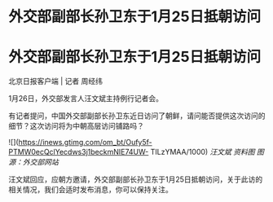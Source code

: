 # 外交部副部长孙卫东于1月25日抵朝访问

# 外交部副部长孙卫东于1月25日抵朝访问

北京日报客户端 | 记者 周经纬

1月26日，外交部发言人汪文斌主持例行记者会。

有记者提问，中国外交部副部长孙卫东近日访问了朝鲜，请问能否提供这次访问的细节？这次访问将为中朝高层访问铺路吗？

![](https://inews.gtimg.com/om_bt/Oufy5f-PTMW0ecQclYecdws3j1beckmNIE74UW-
TILzYMAA/1000) _汪文斌 资料图 图源：外交部网站_

汪文斌回应，应朝方邀请，外交部副部长孙卫东于1月25日抵朝访问，关于此访的相关情况，我们会适时发布消息，你可以保持关注。

